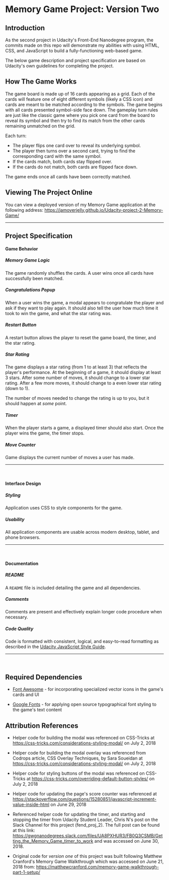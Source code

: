 # Memory Game Project: Version Two

## Introduction

As the second project in Udacity's Front-End Nanodegree program, the commits made on this repo will demonstrate my abilities with using HTML, CSS, and JavaScript to build a fully-functioning web-based game.

The below game description and project specification are based on Udacity's own guidelines for completing the project.

## How The Game Works

The game board is made up of 16 cards appearing as a grid. Each of the cards will feature one of eight different symbols (likely a CSS icon) and cards are meant to be matched according to the symbols. The game begins with all cards presented symbol-side face down. The gameplay turn rules are just like the classic game where you pick one card from the board to reveal its symbol and then try to find its match from the other cards remaining unmatched on the grid.

Each turn:

- The player flips one card over to reveal its underlying symbol.
- The player then turns over a second card, trying to find the corresponding card with the same symbol.
- If the cards match, both cards stay flipped over.
- If the cards do not match, both cards are flipped face down.

The game ends once all cards have been correctly matched.

## Viewing The Project Online

You can view a deployed version of my Memory Game application at the following address:
https://jamoverjelly.github.io/Udacity-project-2-Memory-Game/

<hr>

## Project Specification

#### Game Behavior

##### Memory Game Logic

The game randomly shuffles the cards. A user wins once all cards have successfully been matched.

##### Congratulations Popup

When a user wins the game, a modal appears to congratulate the player and ask if they want to play again. It should also tell the user how much time it took to win the game, and what the star rating was.

##### Restart Button

A restart button allows the player to reset the game board, the timer, and the star rating.

##### Star Rating

The game displays a star rating (from 1 to at least 3) that reflects the player's performance. At the beginning of a game, it should display at least 3 stars. After some number of moves, it should change to a lower star rating. After a few more moves, it should change to a even lower star rating (down to 1).

The number of moves needed to change the rating is up to you, but it should happen at _some_ point.

##### Timer

When the player starts a game, a displayed timer should also start. Once the player wins the game, the timer stops.

##### Move Counter

Game displays the current number of moves a user has made.

<hr>
<br>

#### Interface Design

##### Styling

Application uses CSS to style components for the game.

##### Usability

All application components are usable across modern desktop, tablet, and phone browsers.

<hr>
<br>

#### Documentation

##### README

A `README` file is included detailing the game and all dependencies.

##### Comments

Comments are present and effectively explain longer code procedure when necessary.

##### Code Quality

Code is formatted with consistent, logical, and easy-to-read formatting as described in the [Udacity JavaScript Style Guide](http://udacity.github.io/frontend-nanodegree-styleguide/javascript.html).

<hr>
<br>

## Required Dependencies

- [Font Awesome](https://fontawesome.com/) - for incorporating specialized vector icons in the game's cards and UI

- [Google Fonts](https://fonts.google.com/) - for applying open source typographical font styling to the game's text content

## Attribution References

- Helper code for building the modal was referenced on CSS-Tricks
  at https://css-tricks.com/considerations-styling-modal/
  on July 2, 2018

- Helper code for building the modal overlay was referenced from
  Codrops article, CSS Overlay Techniques, by Sara Soueidan
  at https://css-tricks.com/considerations-styling-modal/
  on July 2, 2018

- Helper code for styling buttons of the modal was referenced on CSS-Tricks
  at https://css-tricks.com/overriding-default-button-styles/
  on July 2, 2018

- Helper code for updating the page's score counter was referenced at
  https://stackoverflow.com/questions/15280851/javascript-increment-value-inside-html
  on June 29, 2018

- Referenced helper code for updating the timer, and
  starting and stopping the timer from Udacity Student Leader,
  Chris N's post on the Slack Channel for this project (fend_proj_2).
  The full post can be found at this link:
  https://gwgnanodegrees.slack.com/files/UA8PXHUR3/FB0Q3CSMB/Getting_the_Memory_Game_timer_to_work
  and was accessed on June 30, 2018.

- Original code for _version one_ of this project was built following
  Matthew Cranford's Memory Game Walkthrough which was accessed on June 21, 2018
  from: https://matthewcranford.com/memory-game-walkthrough-part-1-setup/
